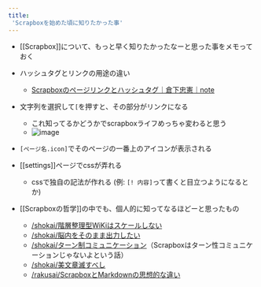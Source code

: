 ```yaml
---
title:
 'Scrapboxを始めた頃に知りたかった事'
---
```


- [[Scrapbox]]について、もっと早く知りたかったなーと思った事をメモっておく

- ハッシュタグとリンクの用途の違い
    - [Scrapboxのページリンクとハッシュタグ｜倉下忠憲｜note](https://note.com/rashita/n/n02ced7fa65fb)

- 文字列を選択して`[`を押すと、その部分がリンクになる
    - これ知ってるかどうかでscrapboxライフめっちゃ変わると思う
    - ![image](https://gyazo.com/939eab2829f5dd270495be41b981d7b4/thumb/1000)

- `[ページ名.icon]`でそのページの一番上のアイコンが表示される

- [[settings]]ページでcssが弄れる
    - cssで独自の記法が作れる (例: `[! 内容]`って書くと目立つようになるとか)

- [[Scrapboxの哲学]]の中でも、個人的に知ってなるほどーと思ったもの
    - [/shokai/階層整理型WiKiはスケールしない](https://scrapbox.io/shokai/階層整理型WiKiはスケールしない)
    - [/shokai/脳内をそのまま出力したい](https://scrapbox.io/shokai/脳内をそのまま出力したい)
    - [/shokai/ターン制コミュニケーション](https://scrapbox.io/shokai/ターン制コミュニケーション)（Scrapboxはターン性コミュニケーションじゃないよという話）
    - [/shokai/美文章滅すべし](https://scrapbox.io/shokai/美文章滅すべし)
    - [/rakusai/ScrapboxとMarkdownの思想的な違い](https://scrapbox.io/rakusai/ScrapboxとMarkdownの思想的な違い)

